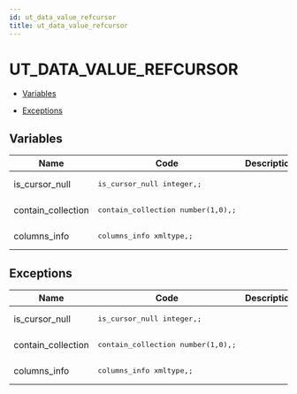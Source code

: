 ```yaml
---
id: ut_data_value_refcursor
title: ut_data_value_refcursor
---
```


# UT_DATA_VALUE_REFCURSOR




- [Variables](#variables)

- [Exceptions](#exceptions)




## Variables<a name="variables"></a>

Name | Code | Description
--- | --- | ---
is_cursor_null | <pre>is_cursor_null  integer,;</pre> | 
contain_collection | <pre>contain_collection number(1,0),;</pre> | 
columns_info | <pre>columns_info       xmltype,;</pre> | 



## Exceptions<a name="exceptions"></a>

Name | Code | Description
--- | --- | ---
is_cursor_null | <pre>is_cursor_null  integer,;</pre> | 
contain_collection | <pre>contain_collection number(1,0),;</pre> | 
columns_info | <pre>columns_info       xmltype,;</pre> | 




 
